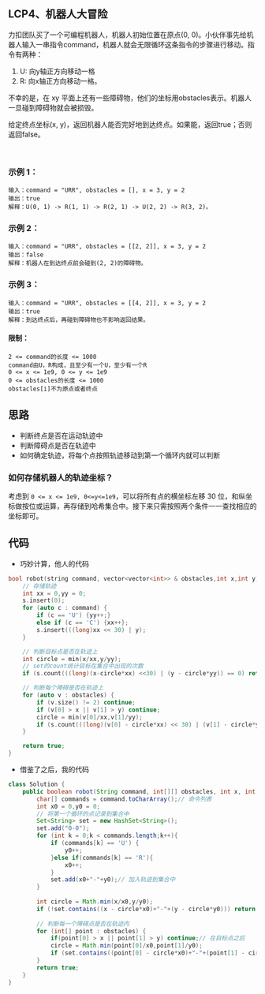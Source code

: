 ## LCP4、机器人大冒险

力扣团队买了一个可编程机器人，机器人初始位置在原点(0, 0)。小伙伴事先给机器人输入一串指令command，机器人就会无限循环这条指令的步骤进行移动。指令有两种：

1. U: 向y轴正方向移动一格
2. R: 向x轴正方向移动一格。

不幸的是，在 xy 平面上还有一些障碍物，他们的坐标用obstacles表示。机器人一旦碰到障碍物就会被损毁。

给定终点坐标(x, y)，返回机器人能否完好地到达终点。如果能，返回true；否则返回false。

 

### 示例 1：
```
输入：command = "URR", obstacles = [], x = 3, y = 2
输出：true
解释：U(0, 1) -> R(1, 1) -> R(2, 1) -> U(2, 2) -> R(3, 2)。
```
### 示例 2：
```
输入：command = "URR", obstacles = [[2, 2]], x = 3, y = 2
输出：false
解释：机器人在到达终点前会碰到(2, 2)的障碍物。
```
### 示例 3：
```
输入：command = "URR", obstacles = [[4, 2]], x = 3, y = 2
输出：true
解释：到达终点后，再碰到障碍物也不影响返回结果。
```

#### 限制：
```
2 <= command的长度 <= 1000
command由U，R构成，且至少有一个U，至少有一个R
0 <= x <= 1e9, 0 <= y <= 1e9
0 <= obstacles的长度 <= 1000
obstacles[i]不为原点或者终点
```
<!-- 来源：力扣（LeetCode）
链接：https://leetcode-cn.com/problems/programmable-robot
著作权归领扣网络所有。商业转载请联系官方授权，非商业转载请注明出处。 -->

## 思路
- 判断终点是否在运动轨迹中
- 判断障碍点是否在轨迹中
- 如何确定轨迹，将每个点按照轨迹移动到第一个循环内就可以判断

### 如何存储机器人的轨迹坐标？
考虑到 `0 <= x <= 1e9, 0<=y<=1e9`，可以将所有点的横坐标左移 30 位，和纵坐标做按位或运算，再存储到哈希集合中。接下来只需按照两个条件一一查找相应的坐标即可。

<!-- 作者：yanghk
链接：https://leetcode-cn.com/problems/programmable-robot/solution/c-4ms-jie-da-by-yanghk/
来源：力扣（LeetCode）
著作权归作者所有。商业转载请联系作者获得授权，非商业转载请注明出处。 -->

## 代码
- 巧妙计算，他人的代码
```cpp
bool robot(string command, vector<vector<int>> & obstacles,int x,int y){
    // 存储轨迹
    int xx = 0,yy = 0;
    s.insert(0);
    for (auto c : command) {
        if (c == 'U') {yy++;}
        else if (c == 'C') {xx++};
        s.insert(((long)xx << 30) | y);
    }

    // 判断目标点是否在轨迹上
    int circle = min(x/xx,y/yy);
    // set的count统计目标在集合中出现的次数
    if (s.count(((long)(x-circle*xx) <<30) | (y - circle*yy)) == 0) return false;

    // 判断每个障碍是否在轨迹上
    for (auto v : obstacles) {
        if (v.size() != 2) continue;
        if (v[0] > x || v[1] > y) continue;
        circle = min(v[0]/xx,v[1]/yy);
        if (s.count(((long)(v[0] - circle*xx) << 30) | (v[1] - circle*yy))) return false;
    }

    return true;
}

```
- 借鉴了之后，我的代码
```java
class Solution {
    public boolean robot(String command, int[][] obstacles, int x, int y) {
        char[] commands = command.toCharArray();// 命令列表
        int x0 = 0,y0 = 0;
        // 将第一个循环的点记录到集合中
        Set<String> set = new HashSet<String>();
        set.add("0-0");
        for (int k = 0;k < commands.length;k++){
            if (commands[k] == 'U') {
                y0++;
            }else if(commands[k] == 'R'){
                x0++;
            }
            set.add(x0+"-"+y0);// 加入轨迹到集合中
        }
        
        int circle = Math.min(x/x0,y/y0);
        if (!set.contains((x - circle*x0)+"-"+(y - circle*y0))) return false;
        
        // 判断每一个障碍点是否在轨迹内
        for (int[] point : obstacles) {
            if(point[0] > x || point[1] > y) continue;// 在目标点之后
            circle = Math.min(point[0]/x0,point[1]/y0);
            if (set.contains((point[0] - circle*x0)+"-"+(point[1] - circle*y0))) return false;
        }
        return true;
    }
}
```